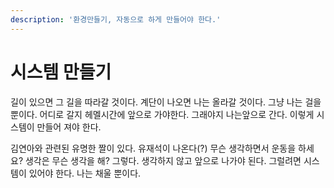 ```yaml
---
description: '환경만들기, 자동으로 하게 만들어야 한다.'
---
```


# 시스템 만들기

길이 있으면 그 길을 따라갈 것이다. 계단이 나오면 나는 올라갈 것이다. 그냥 나는 걸을 뿐이다. 어디로 갈지 헤멜시간에 앞으로 가야한다. 그래야지 나는앞으로 간다. 이렇게 시스템이 만들어 져야 한다.

김연아와 관련된 유명한 짤이 있다. 유재석이 나온다\(?\) 무슨 생각하면서 운동을 하세요? 생각은 무슨 생각을 해? 그렇다. 생각하지 않고 앞으로 나가야 된다. 그럴려면 시스템이 있어야 한다. 나는 채울 뿐이다.

